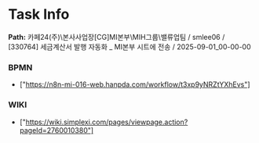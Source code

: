 # Task Info

**Path:** 카페24(주)\본사사업장\[CG]MI본부\MIH그룹\밸류업팀 / smlee06 / [330764] 세금계산서 발행 자동화 _ MI본부 시트에 전송 / 2025-09-01_00-00-00

### BPMN
- ["https://n8n-mi-016-web.hanpda.com/workflow/t3xp9yNRZtYXhEvs"]

### WIKI
- ["https://wiki.simplexi.com/pages/viewpage.action?pageId=2760010380"]

